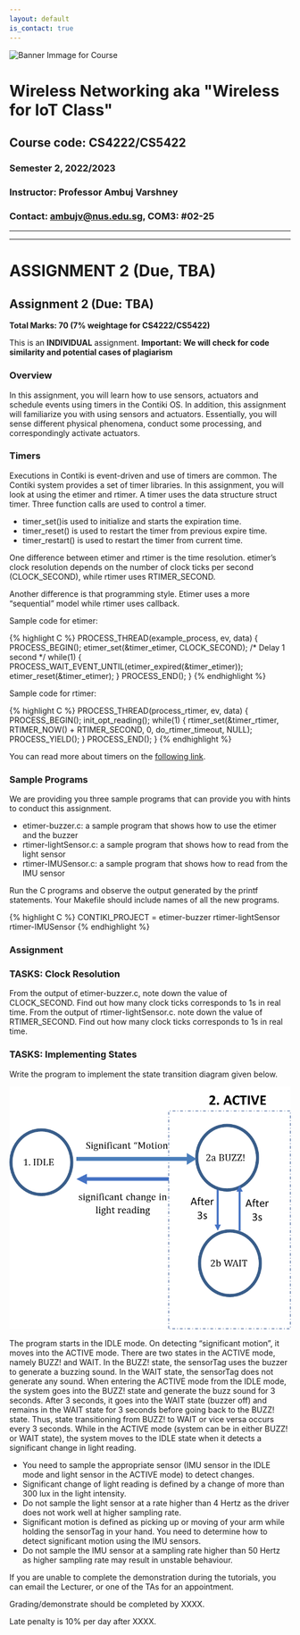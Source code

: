 ```yaml
---
layout: default
is_contact: true
---
```


![Banner Immage for Course](cs4222_banner.png)  

# Wireless Networking aka "Wireless for IoT Class"
## Course code: CS4222/CS5422  
### Semester 2, 2022/2023
### Instructor: Professor Ambuj Varshney
### Contact: [ambujv@nus.edu.sg](mailto:ambujv@nus.edu.sg), COM3: #02-25     

----
****

# ASSIGNMENT 2 (Due, TBA)

## Assignment 2 (Due: TBA)

**Total Marks: 70 (7% weightage for CS4222/CS5422)**
 
This is an **INDIVIDUAL** assignment. 
**Important: We will check for code similarity and potential cases of plagiarism**

### Overview

In this assignment, you will learn how to use sensors,  actuators and schedule events using timers in the Contiki OS. In addition, this assignment will familiarize you with using sensors and actuators. Essentially, you will sense different physical phenomena, conduct some processing, and correspondingly activate actuators.

### Timers

Executions in Contiki is event-driven and use of timers are common. The Contiki system provides a set of timer libraries. In this assignment, you will look at using the etimer and rtimer. A timer uses the data structure struct timer. Three function calls are used to control a timer.

* timer_set()is used to initialize and starts the expiration time.
* timer_reset() is used to restart the timer from previous expire time.
* timer_restart() is used to restart the timer from current time.

One difference between etimer and rtimer is the time resolution. etimer’s clock resolution depends on the number of clock ticks per second (CLOCK_SECOND), while rtimer uses RTIMER_SECOND.

Another difference is that programming style. Etimer uses a more “sequential” model while rtimer uses callback.

Sample code for etimer:

{% highlight C %}
PROCESS_THREAD(example_process, ev, data)
{
PROCESS_BEGIN();
etimer_set(&timer_etimer, CLOCK_SECOND); /* Delay 1 second
*/
while(1) {
PROCESS_WAIT_EVENT_UNTIL(etimer_expired(&timer_etimer));
etimer_reset(&timer_etimer);
}
PROCESS_END();
}
{% endhighlight %}

Sample code for rtimer:

{% highlight C %}
PROCESS_THREAD(process_rtimer, ev, data)
{
PROCESS_BEGIN();
init_opt_reading();
while(1) {
rtimer_set(&timer_rtimer, RTIMER_NOW() + RTIMER_SECOND, 0,
do_rtimer_timeout, NULL);
PROCESS_YIELD();
}
PROCESS_END();
}
{% endhighlight %}

You can read more about timers on the [following link](https://docs.contiki-ng.org/en/develop/doc/programming/Timers.html).

### Sample Programs

We are providing you three sample programs that can provide you with hints to conduct this assignment.

* etimer-buzzer.c: a sample program that shows how to use the etimer and the buzzer
* rtimer-lightSensor.c: a sample program that shows how to read from the light sensor
* rtimer-IMUSensor.c: a sample program that shows how to read from the IMU sensor

Run the C programs and observe the output generated by the printf statements. Your Makefile
should include names of all the new programs.

{% highlight C %}
CONTIKI_PROJECT = etimer-buzzer rtimer-lightSensor rtimer-IMUSensor
{% endhighlight %}

### Assignment


### TASKS:  Clock Resolution

From the output of etimer-buzzer.c, note down the value of CLOCK_SECOND. Find out how many clock ticks corresponds to 1s in real time.
From the output of rtimer-lightSensor.c. note down the value of RTIMER_SECOND. Find out how many clock ticks corresponds to 1s in real time.

### TASKS: Implementing States

Write the program to implement the state transition diagram given below.

![Banner Immage for Course](statetrans.png)  

The program starts in the IDLE mode. On detecting “significant motion”, it moves into the ACTIVE
mode. There are two states in the ACTIVE mode, namely BUZZ! and WAIT. In the BUZZ! state, the
sensorTag uses the buzzer to generate a buzzing sound. In the WAIT state, the sensorTag does not
generate any sound. When entering the ACTIVE mode from the IDLE mode, the system goes into
the BUZZ! state and generate the buzz sound for 3 seconds. After 3 seconds, it goes into the WAIT
state (buzzer off) and remains in the WAIT state for 3 seconds before going back to the BUZZ! state.
Thus, state transitioning from BUZZ! to WAIT or vice versa occurs every 3 seconds. While in the
ACTIVE mode (system can be in either BUZZ! or WAIT state), the system moves to the IDLE state
when it detects a significant change in light reading.

* You need to sample the appropriate sensor (IMU sensor in the IDLE mode and light sensor in the
ACTIVE mode) to detect changes.
* Significant change of light reading is defined by a change of more than 300 lux in the light
intensity.
* Do not sample the light sensor at a rate higher than 4 Hertz as the driver does not work well at
higher sampling rate.
* Significant motion is defined as picking up or moving of your arm while holding the sensorTag in
your hand. You need to determine how to detect significant motion using the IMU sensors.
* Do not sample the IMU sensor at a sampling rate higher than 50 Hertz as higher sampling rate
may result in unstable behaviour.



If you are unable to complete the demonstration during the tutorials, you can email the Lecturer, or one of the TAs for an appointment. 
 
Grading/demonstrate should be completed by XXXX.  
 
Late penalty is 10% per day after XXXX.








